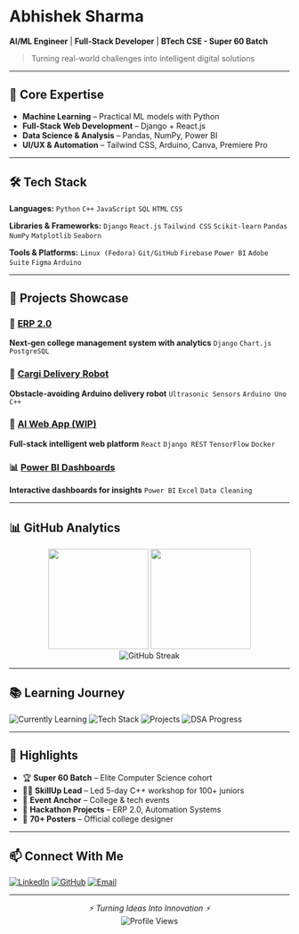 # Abhishek Sharma

**AI/ML Engineer** | **Full-Stack Developer** | **BTech CSE - Super 60 Batch**

> Turning real-world challenges into intelligent digital solutions

---

## 🧠 Core Expertise

* **Machine Learning** – Practical ML models with Python
* **Full-Stack Web Development** – Django + React.js
* **Data Science & Analysis** – Pandas, NumPy, Power BI
* **UI/UX & Automation** – Tailwind CSS, Arduino, Canva, Premiere Pro

---

## 🛠️ Tech Stack

**Languages:**
`Python` `C++` `JavaScript` `SQL` `HTML` `CSS`

**Libraries & Frameworks:**
`Django` `React.js` `Tailwind CSS` `Scikit-learn` `Pandas` `NumPy` `Matplotlib` `Seaborn`

**Tools & Platforms:**
`Linux (Fedora)` `Git/GitHub` `Firebase` `Power BI` `Adobe Suite` `Figma` `Arduino`

---

## 🚀 Projects Showcase

### 🧾 [ERP 2.0](https://github.com/Pixelated-Sage/ERP-2.0)

**Next-gen college management system with analytics**
`Django` `Chart.js` `PostgreSQL`

### 🤖 [Cargi Delivery Robot](https://github.com/Pixelated-Sage/Cargi-Robot)

**Obstacle-avoiding Arduino delivery robot**
`Ultrasonic Sensors` `Arduino Uno` `C++`

### 🧠 [AI Web App (WIP)](https://github.com/Pixelated-Sage/AI-Web-App)

**Full-stack intelligent web platform**
`React` `Django REST` `TensorFlow` `Docker`

### 📊 [Power BI Dashboards](https://github.com/Pixelated-Sage/Data-Visuals)

**Interactive dashboards for insights**
`Power BI` `Excel` `Data Cleaning`

---

## 📊 GitHub Analytics

<div align="center">
  <img height="180em" src="https://github-readme-stats.vercel.app/api?username=Pixelated-Sage&show_icons=true&theme=radical&include_all_commits=true&count_private=true"/>
  <img height="180em" src="https://github-readme-stats.vercel.app/api/top-langs/?username=Pixelated-Sage&layout=compact&theme=radical"/>
</div>

<div align="center">
  <img src="https://github-readme-streak-stats.herokuapp.com/?user=Pixelated-Sage&theme=radical" alt="GitHub Streak"/>
</div>

---

## 📚 Learning Journey

![Currently Learning](https://img.shields.io/badge/Learning-Django_&_ML-yellow?style=flat-square)
![Tech Stack](https://img.shields.io/badge/Tech_Focus-Full_Stack_&_Data-blue?style=flat-square)
![Projects](https://img.shields.io/badge/Projects_Completed-8%2B-orange?style=flat-square)
![DSA Progress](https://img.shields.io/badge/DSA_Problems_Solved-150%2B-brightgreen?style=flat-square)

---

## 🌟 Highlights

* 🏆 **Super 60 Batch** – Elite Computer Science cohort
* 🧑‍🏫 **SkillUp Lead** – Led 5-day C++ workshop for 100+ juniors
* 🎤 **Event Anchor** – College & tech events
* 🧠 **Hackathon Projects** – ERP 2.0, Automation Systems
* 🎨 **70+ Posters** – Official college designer

---

## 📫 Connect With Me

[![LinkedIn](https://img.shields.io/badge/LinkedIn-Abhishek_Sharma-0077B5?style=for-the-badge\&logo=linkedin\&logoColor=white)](https://www.linkedin.com/in/abhishek-sharma-080b2530b/)
[![GitHub](https://img.shields.io/badge/GitHub-Pixelated--Sage-100000?style=for-the-badge\&logo=github\&logoColor=white)](https://github.com/Pixelated-Sage)
[![Email](https://img.shields.io/badge/Email-pixelatedsage%40gmail.com-D14836?style=for-the-badge\&logo=gmail\&logoColor=white)](mailto:pixelatedsage@gmail.com)

---

<div align="center">
  <i>⚡ Turning Ideas Into Innovation ⚡</i>
</div>

<div align="center">
  <img src="https://komarev.com/ghpvc/?username=Pixelated-Sage&color=blueviolet&style=flat-square&label=Profile+Views" alt="Profile Views"/>
</div>
